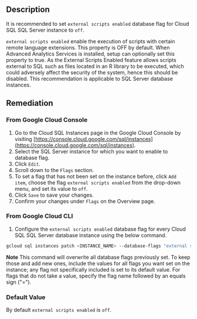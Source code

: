 ## Description

It is recommended to set `external scripts enabled` database flag for Cloud SQL SQL Server instance to `off`.

`external scripts enabled` enable the execution of scripts with certain remote language extensions. This property is OFF by default. When Advanced Analytics Services is installed, setup can optionally set this property to true. As the External Scripts Enabled feature allows scripts external to SQL such as files located in an R library to be executed, which could adversely affect the security of the system, hence this should be disabled. This recommendation is applicable to SQL Server database instances.

## Remediation

### From Google Cloud Console

1. Go to the Cloud SQL Instances page in the Google Cloud Console by visiting [https://console.cloud.google.com/sql/instances](https://console.cloud.google.com/sql/instances).
2. Select the SQL Server instance for which you want to enable to database flag.
3. Click `Edit`.
4. Scroll down to the `Flags` section.
5. To set a flag that has not been set on the instance before, click `Add item`, choose the flag `external scripts enabled` from the drop-down menu, and set its value to `off`.
6. Click `Save` to save your changes.
7. Confirm your changes under `Flags` on the Overview page.

### From Google Cloud CLI

1. Configure the `external scripts enabled` database flag for every Cloud SQL SQL Server database instance using the below command.

```bash
gcloud sql instances patch <INSTANCE_NAME> --database-flags "external scripts enabled"=off
```

**Note** This command will overwrite all database flags previously set. To keep those and add new ones, include the values for all flags you want set on the instance; any flag not specifically included is set to its default value. For flags that do not take a value, specify the flag name followed by an equals sign ("=").

### Default Value

By default `external scripts enabled` is `off`.
